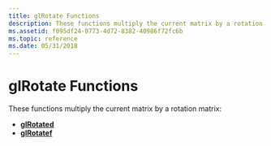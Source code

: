 ```yaml
---
title: glRotate Functions
description: These functions multiply the current matrix by a rotation matrix.
ms.assetid: f095df24-0773-4d72-8382-40986f72fc6b
ms.topic: reference
ms.date: 05/31/2018
---
```


# glRotate Functions

These functions multiply the current matrix by a rotation matrix:

-   [**glRotated**](glrotated.md)
-   [**glRotatef**](glrotatef.md)

 

 




